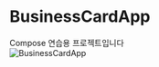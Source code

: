 # BusinessCardApp
Compose 연습용 프로젝트입니다  
![BusinessCardApp](https://user-images.githubusercontent.com/66424740/197859355-1275aa8c-be1a-4889-bc44-d1ef56469459.PNG)
